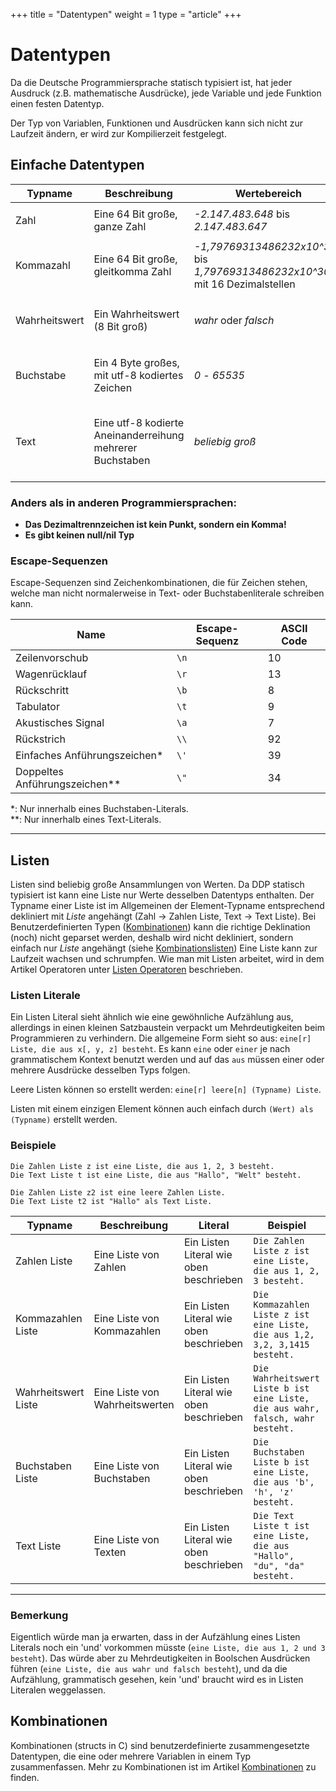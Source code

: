 +++
title = "Datentypen"
weight = 1
type = "article"
+++

# Datentypen

Da die Deutsche Programmiersprache statisch typisiert ist, hat jeder Ausdruck (z.B. mathematische Ausdrücke), jede Variable und jede Funktion einen festen Datentyp.

Der Typ von Variablen, Funktionen und Ausdrücken kann sich nicht zur Laufzeit ändern, er wird zur Kompilierzeit festgelegt.

## Einfache Datentypen

| Typname   | Beschreibung                                              | Wertebereich                                                                       | Literal                                                                               | Beispiel                                                      |
| --------- | --------------------------------------------------------- | ---------------------------------------------------------------------------------- | ------------------------------------------------------------------------------------- | ------------------------------------------------------------- |
| Zahl      | Eine 64 Bit große, ganze Zahl                             | *-2.147.483.648* bis *2.147.483.647*                                               | Eine Abfolge von Ziffern, z.B. 42                                                     | `Die Zahl x ist 69.`, <br>`1 plus -7`                         |
| Kommazahl | Eine 64 Bit große, gleitkomma Zahl                        | *-1,79769313486232x10^308* bis <br>*1,79769313486232x10^308* mit 16 Dezimalstellen | Ein Zahlenliteral mit Nachkommastellen, z.B. 3,1415                                   | `Die Kommazahl x ist 6,5.`, <br>`2 durch 0,5`                 |
| Wahrheitswert   | Ein Wahrheitswert (8 Bit groß)                            | *wahr* oder *falsch*                                                               | *wahr* oder *falsch*                                                                  | `Der Wahrheitswert x ist wahr.`, <br>`1 plus 1 gleich 2`            |
| Buchstabe | Ein 4 Byte großes, mit utf-8 kodiertes Zeichen            | *0* - *65535*                                                                      | Ein utf8 Zeichen zwischen einfachen Anführungszeichen, z.B. 'a' oder '\n'             | `Der Buchstabe x ist 'd'.`                                    |
| Text      | Eine utf-8 kodierte Aneinanderreihung mehrerer Buchstaben | *beliebig groß*                                                                    | Beliebig viele Buchstaben zwischen <br>(englischen) Anführungszeichen, z.B. "Hallo\n" | `Der Text x ist "abc".`, <br>`"Hallo" verkettet mit " du da"` |

### Anders als in anderen Programmiersprachen:

* **Das Dezimaltrennzeichen ist kein Punkt, sondern ein Komma!**
* **Es gibt keinen null/nil Typ**

### Escape-Sequenzen
Escape-Sequenzen sind Zeichenkombinationen, die für Zeichen stehen, 
welche man nicht normalerweise in Text- oder Buchstabenliterale schreiben kann.

| Name                          | Escape-Sequenz | ASCII Code |
| ----------------------------- | -------------- | ---------- |
| Zeilenvorschub                | `\n`           | 10         |
| Wagenrücklauf                 | `\r`           | 13         |
| Rückschritt                   | `\b`           | 8          |
| Tabulator                     | `\t`           | 9          |
| Akustisches Signal            | `\a`           | 7          |
| Rückstrich                    | `\\`           | 92         |
| Einfaches Anführungszeichen*  | `\'`           | 39         |
| Doppeltes Anführungszeichen** | `\"`           | 34         |

*: Nur innerhalb eines Buchstaben-Literals.\
**: Nur innerhalb eines Text-Literals.

***

## Listen

Listen sind beliebig große Ansammlungen von Werten.
Da DDP statisch typisiert ist kann eine Liste nur Werte desselben Datentyps enthalten.
Der Typname einer Liste ist im Allgemeinen der Element-Typname entsprechend dekliniert mit *Liste* angehängt (Zahl -> Zahlen Liste, Text -> Text Liste).
Bei Benutzerdefinierten Typen ([Kombinationen](/Bedienungsanleitung/de/Programmierung/Kombinationen)) kann die richtige Deklination (noch) nicht geparset werden, deshalb wird nicht dekliniert, sondern einfach nur *Liste* angehängt (siehe [Kombinationslisten](/Bedienungsanleitung/de/Programmierung/Kombinationen#kombinationslisten))
Eine Liste kann zur Laufzeit wachsen und schrumpfen.
Wie man mit Listen arbeitet, wird in dem Artikel Operatoren unter [Listen Operatoren](/Bedienungsanleitung/de/Programmierung/Operatoren#listen-und-text-operatoren) beschrieben.

### Listen Literale

Ein Listen Literal sieht ähnlich wie eine gewöhnliche Aufzählung aus, allerdings in einen kleinen Satzbaustein verpackt um Mehrdeutigkeiten beim Programmieren zu verhindern.
Die allgemeine Form sieht so aus: `eine[r] Liste, die aus x[, y, z] besteht`.
Es kann `eine` oder `einer` je nach grammatischem Kontext benutzt werden und auf das `aus` müssen einer oder mehrere
Ausdrücke desselben Typs folgen.

Leere Listen können so erstellt werden: `eine[r] leere[n] (Typname) Liste`.

Listen mit einem einzigen Element können auch einfach durch `(Wert) als (Typname)` erstellt werden.

### Beispiele
```ddp
Die Zahlen Liste z ist eine Liste, die aus 1, 2, 3 besteht.
Die Text Liste t ist eine Liste, die aus "Hallo", "Welt" besteht.

Die Zahlen Liste z2 ist eine leere Zahlen Liste.
Die Text Liste t2 ist "Hallo" als Text Liste.
```

| Typname           | Beschreibung               | Literal                                 | Beispiel                                                                    |
| ----------------- | -------------------------- | --------------------------------------- | --------------------------------------------------------------------------- |
| Zahlen Liste      | Eine Liste von Zahlen      | Ein Listen Literal wie oben beschrieben | `Die Zahlen Liste z ist eine Liste, die aus 1, 2, 3 besteht.`               |
| Kommazahlen Liste | Eine Liste von Kommazahlen | Ein Listen Literal wie oben beschrieben | `Die Kommazahlen Liste z ist eine Liste, die aus 1,2, 3,2, 3,1415 besteht.` |
| Wahrheitswert Liste     | Eine Liste von Wahrheitswerten    | Ein Listen Literal wie oben beschrieben | `Die Wahrheitswert Liste b ist eine Liste, die aus wahr, falsch, wahr besteht.`   |
| Buchstaben Liste  | Eine Liste von Buchstaben  | Ein Listen Literal wie oben beschrieben | `Die Buchstaben Liste b ist eine Liste, die aus 'b', 'h', 'z' besteht.`     |
| Text Liste        | Eine Liste von Texten      | Ein Listen Literal wie oben beschrieben | `Die Text Liste t ist eine Liste, die aus "Hallo", "du", "da" besteht.`     |
***

### Bemerkung

Eigentlich würde man ja erwarten, dass in der Aufzählung eines Listen Literals noch ein 'und' vorkommen müsste (`eine Liste, die aus 1, 2 und 3 besteht`). Das würde aber zu Mehrdeutigkeiten in Boolschen Ausdrücken führen (`eine Liste, die aus wahr und falsch besteht`), und da die Aufzählung, grammatisch gesehen, kein 'und' braucht wird es in Listen Literalen weggelassen.

## Kombinationen

Kombinationen (structs in C) sind benutzerdefinierte zusammengesetzte Datentypen, die eine oder mehrere Variablen in einem Typ zusammenfassen.
Mehr zu Kombinationen ist im Artikel [Kombinationen](/Bedienungsanleitung/de/Programmierung/Kombinationen) zu finden.
